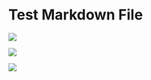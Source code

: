 # Test Markdown File

![](https://images.pexels.com/photos/39317/chihuahua-dog-puppy-cute-39317.jpeg?auto=compress&cs=tinysrgb&w=1260&h=750&dpr=2)

![](https://images.pexels.com/photos/1108099/pexels-photo-1108099.jpeg?auto=compress&cs=tinysrgb&w=1260&h=750&dpr=2)

![](https://images.pexels.com/photos/1629781/pexels-photo-1629781.jpeg?auto=compress&cs=tinysrgb&w=800)
